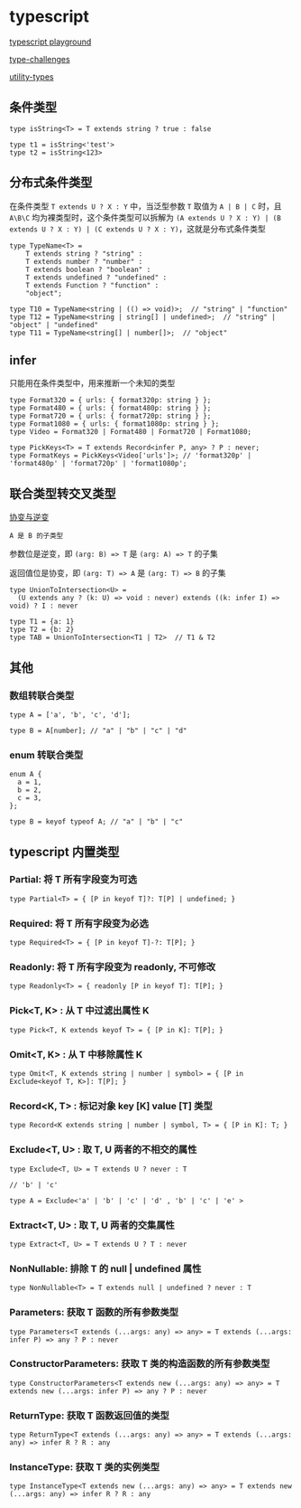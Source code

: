 # typescript

[typescript playground](https://www.typescriptlang.org/play/?ts=4.1.0-pr-40336-88)

[type-challenges](https://github.com/type-challenges/type-challenges)

[utility-types](https://github.com/piotrwitek/utility-types)

## 条件类型

```tsx
type isString<T> = T extends string ? true : false

type t1 = isString<'test'>
type t2 = isString<123>
```

## 分布式条件类型

在条件类型 `T extends U ? X : Y` 中，当泛型参数 `T` 取值为 `A | B | C` 时，且 `A\B\C` 均为裸类型时，这个条件类型可以拆解为 `(A extends U ? X : Y) | (B extends U ? X : Y) | (C extends U ? X : Y)`，这就是分布式条件类型

```tsx
type TypeName<T> =
    T extends string ? "string" :
    T extends number ? "number" :
    T extends boolean ? "boolean" :
    T extends undefined ? "undefined" :
    T extends Function ? "function" :
    "object";

type T10 = TypeName<string | (() => void)>;  // "string" | "function"
type T12 = TypeName<string | string[] | undefined>;  // "string" | "object" | "undefined"
type T11 = TypeName<string[] | number[]>;  // "object"
```

## infer

只能用在条件类型中，用来推断一个未知的类型

```tsx
type Format320 = { urls: { format320p: string } };
type Format480 = { urls: { format480p: string } };
type Format720 = { urls: { format720p: string } };
type Format1080 = { urls: { format1080p: string } };
type Video = Format320 | Format480 | Format720 | Format1080;

type PickKeys<T> = T extends Record<infer P, any> ? P : never;
type FormatKeys = PickKeys<Video['urls']>; // 'format320p' | 'format480p' | 'format720p' | 'format1080p';
```

## 联合类型转交叉类型

[协变与逆变](https://jkchao.github.io/typescript-book-chinese/tips/covarianceAndContravariance.html)

`A 是 B 的子类型`

参数位是逆变，即 `(arg: B) => T` 是 `(arg: A) => T` 的子集

返回值位是协变，即 `(arg: T) => A` 是 `(arg: T) => B` 的子集

```tsx
type UnionToIntersection<U> = 
  (U extends any ? (k: U) => void : never) extends ((k: infer I) => void) ? I : never

type T1 = {a: 1}
type T2 = {b: 2}
type TAB = UnionToIntersection<T1 | T2>  // T1 & T2
```

## 其他

### 数组转联合类型

```tsx
type A = ['a', 'b', 'c', 'd'];

type B = A[number]; // "a" | "b" | "c" | "d"
```

### enum 转联合类型

```tsx
enum A {
  a = 1,
  b = 2,
  c = 3,
};

type B = keyof typeof A; // "a" | "b" | "c"
```

## typescript 内置类型

### Partial: 将 T 所有字段变为可选

```tsx
type Partial<T> = { [P in keyof T]?: T[P] | undefined; }
```

### Required: 将 T 所有字段变为必选

```tsx
type Required<T> = { [P in keyof T]-?: T[P]; }
```

### Readonly: 将 T 所有字段变为 readonly, 不可修改

```tsx
type Readonly<T> = { readonly [P in keyof T]: T[P]; }
```

### Pick<T, K> : 从 T 中过滤出属性 K

```tsx
type Pick<T, K extends keyof T> = { [P in K]: T[P]; }
```

### Omit<T, K> : 从 T 中移除属性 K

```tsx
type Omit<T, K extends string | number | symbol> = { [P in Exclude<keyof T, K>]: T[P]; }
```

### Record<K, T> : 标记对象 key [K] value [T] 类型

```tsx
type Record<K extends string | number | symbol, T> = { [P in K]: T; }
```

### Exclude<T, U> : 取 T, U 两者的不相交的属性

```tsx
type Exclude<T, U> = T extends U ? never : T

// 'b' | 'c'

type A = Exclude<'a' | 'b' | 'c' | 'd' , 'b' | 'c' | 'e' >
```

### Extract<T, U> : 取 T, U 两者的交集属性

```tsx
type Extract<T, U> = T extends U ? T : never
```

### NonNullable: 排除 T 的 null | undefined 属性

```tsx
type NonNullable<T> = T extends null | undefined ? never : T
```

### Parameters: 获取 T 函数的所有参数类型

```tsx
type Parameters<T extends (...args: any) => any> = T extends (...args: infer P) => any ? P : never
```

### ConstructorParameters: 获取 T 类的构造函数的所有参数类型

```tsx
type ConstructorParameters<T extends new (...args: any) => any> = T extends new (...args: infer P) => any ? P : never
```

### ReturnType: 获取 T 函数返回值的类型

```tsx
type ReturnType<T extends (...args: any) => any> = T extends (...args: any) => infer R ? R : any
```

### InstanceType: 获取 T 类的实例类型

```tsx
type InstanceType<T extends new (...args: any) => any> = T extends new (...args: any) => infer R ? R : any
```


